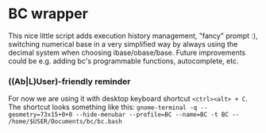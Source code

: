 # BC wrapper
This nice little script adds execution history management, "fancy" prompt :), switching numerical base in a very simplified way by always using the decimal system when choosing ibase/obase/base.
Future improvements could be e.g. adding bc's programmable functions, autocomplete, etc.
### ((Ab|L)User)-friendly reminder
For now we are using it with desktop keyboard shortcut `<ctrl><alt> + C`. The shortcut looks something like this: `gnome-terminal -q --geometry=73x15+0+0 --hide-menubar --profile=BC --name=BC -t BC -- /home/$USER/Documents/bc/bc.bash`

